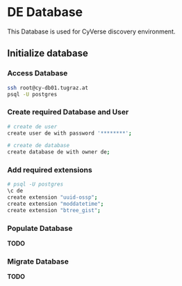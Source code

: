 # DE Database

This Database is used for CyVerse discovery environment.

## Initialize database

### Access Database

```bash
ssh root@cy-db01.tugraz.at
psql -U postgres
```

### Create required Database and User

```bash
# create de user
create user de with password '********';

# create de database
create database de with owner de;
```

### Add required extensions

```bash
# psql -U postgres
\c de
create extension "uuid-ossp";
create extension "moddatetime";
create extension "btree_gist";
```

### Populate Database

**TODO**

### Migrate Database

**TODO**
